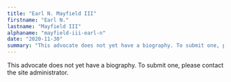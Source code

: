 ```yaml
---
title: "Earl N. Mayfield III"
firstname: "Earl N."
lastname: "Mayfield III"
alphaname: "mayfield-iii-earl-n"
date: "2020-11-30"
summary: "This advocate does not yet have a biography. To submit one, please contact the site administrator."
---
```

This advocate does not yet have a biography. To submit one, please contact the site administrator.

